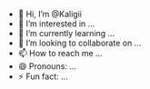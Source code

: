- 👋 Hi, I’m @Kaligii
- 👀 I’m interested in ...
- 🌱 I’m currently learning ...
- 💞️ I’m looking to collaborate on ...
- 📫 How to reach me ...
- 😄 Pronouns: ...
- ⚡ Fun fact: ...

<!---
Kaligii/Kaligii is a ✨ special ✨ repository because its `README.md` (this file) appears on your GitHub profile.
You can click the Preview link to take a look at your changes.
--->
